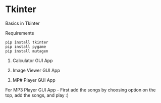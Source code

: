 # Tkinter
Basics in Tkinter

Requirements
``` 
pip install tkinter
pip install pygame
pip install mutagen
```
1. Calculator GUI App

2. Image Viewer GUI App

3. MP# Player GUI App


For MP3 Player GUI App - First add the songs by choosing option on the top, add the songs, and play :)
